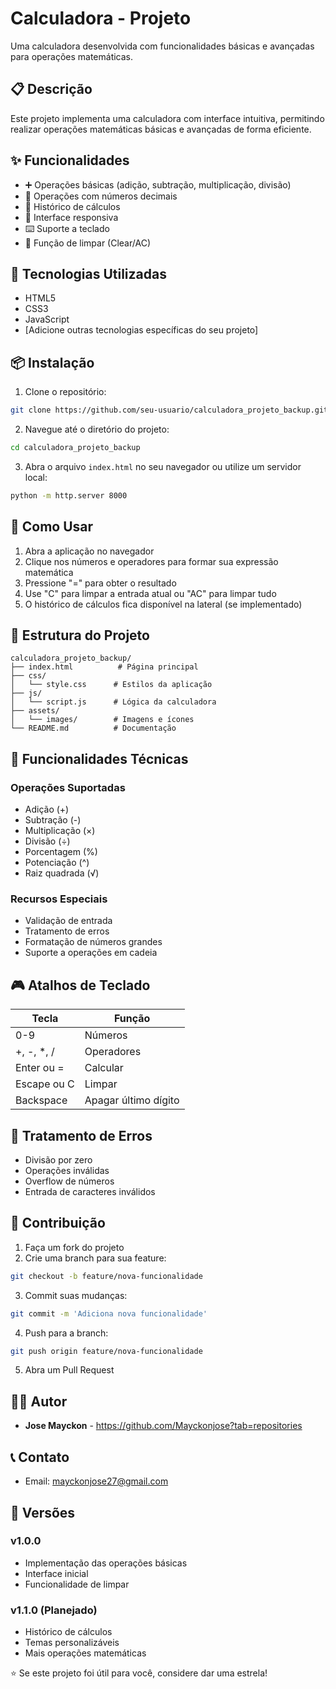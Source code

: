 # Calculadora - Projeto

Uma calculadora desenvolvida com funcionalidades básicas e avançadas para operações matemáticas.

## 📋 Descrição

Este projeto implementa uma calculadora com interface intuitiva, permitindo realizar operações matemáticas básicas e avançadas de forma eficiente.

## ✨ Funcionalidades

- ➕ Operações básicas (adição, subtração, multiplicação, divisão)
- 🔢 Operações com números decimais
- 🧮 Histórico de cálculos
- 🎨 Interface responsiva
- ⌨️ Suporte a teclado
- 🔄 Função de limpar (Clear/AC)

## 🚀 Tecnologias Utilizadas

- HTML5
- CSS3
- JavaScript
- [Adicione outras tecnologias específicas do seu projeto]

## 📦 Instalação

1. Clone o repositório:
```bash
git clone https://github.com/seu-usuario/calculadora_projeto_backup.git
```

2. Navegue até o diretório do projeto:
```bash
cd calculadora_projeto_backup
```

3. Abra o arquivo `index.html` no seu navegador ou utilize um servidor local:
```bash
python -m http.server 8000
```

## 🎯 Como Usar

1. Abra a aplicação no navegador
2. Clique nos números e operadores para formar sua expressão matemática
3. Pressione "=" para obter o resultado
4. Use "C" para limpar a entrada atual ou "AC" para limpar tudo
5. O histórico de cálculos fica disponível na lateral (se implementado)

## 📁 Estrutura do Projeto

```
calculadora_projeto_backup/
├── index.html          # Página principal
├── css/
│   └── style.css      # Estilos da aplicação
├── js/
│   └── script.js      # Lógica da calculadora
├── assets/
│   └── images/        # Imagens e ícones
└── README.md          # Documentação
```

## 🔧 Funcionalidades Técnicas

### Operações Suportadas
- Adição (+)
- Subtração (-)
- Multiplicação (×)
- Divisão (÷)
- Porcentagem (%)
- Potenciação (^)
- Raiz quadrada (√)

### Recursos Especiais
- Validação de entrada
- Tratamento de erros
- Formatação de números grandes
- Suporte a operações em cadeia

## 🎮 Atalhos de Teclado

| Tecla | Função |
|-------|--------|
| 0-9 | Números |
| +, -, *, / | Operadores |
| Enter ou = | Calcular |
| Escape ou C | Limpar |
| Backspace | Apagar último dígito |

## 🐛 Tratamento de Erros

- Divisão por zero
- Operações inválidas
- Overflow de números
- Entrada de caracteres inválidos

## 🤝 Contribuição

1. Faça um fork do projeto
2. Crie uma branch para sua feature:
```bash
git checkout -b feature/nova-funcionalidade
```

3. Commit suas mudanças:
```bash
git commit -m 'Adiciona nova funcionalidade'
```

4. Push para a branch:
```bash
git push origin feature/nova-funcionalidade
```

5. Abra um Pull Request

## 👨‍💻 Autor

- **Jose Mayckon** - https://github.com/Mayckonjose?tab=repositories

## 📞 Contato

- Email: mayckonjose27@gmail.com


## 🔄 Versões

### v1.0.0
- Implementação das operações básicas
- Interface inicial
- Funcionalidade de limpar

### v1.1.0 (Planejado)
- Histórico de cálculos
- Temas personalizáveis
- Mais operações matemáticas


⭐ Se este projeto foi útil para você, considere dar uma estrela!
